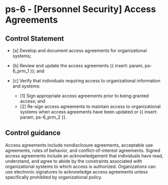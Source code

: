 # ps-6 - \[Personnel Security\] Access Agreements

## Control Statement

- \[a\] Develop and document access agreements for organizational systems;

- \[b\] Review and update the access agreements {{ insert: param, ps-6_prm_1 }}; and

- \[c\] Verify that individuals requiring access to organizational information and systems:

  - \[1\] Sign appropriate access agreements prior to being granted access; and
  - \[2\] Re-sign access agreements to maintain access to organizational systems when access agreements have been updated or {{ insert: param, ps-6_prm_2 }}.

## Control guidance

Access agreements include nondisclosure agreements, acceptable use agreements, rules of behavior, and conflict-of-interest agreements. Signed access agreements include an acknowledgement that individuals have read, understand, and agree to abide by the constraints associated with organizational systems to which access is authorized. Organizations can use electronic signatures to acknowledge access agreements unless specifically prohibited by organizational policy.
